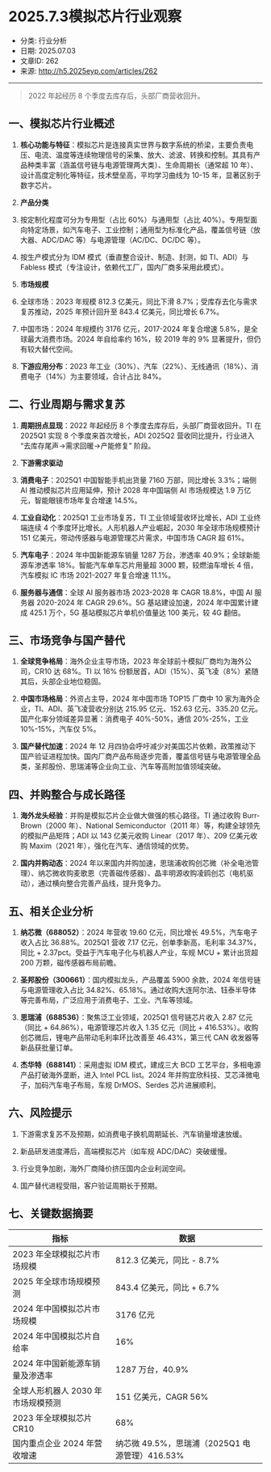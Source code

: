 # 2025.7.3模拟芯片行业观察

- 分类: 行业分析
- 日期: 2025.07.03
- 文章ID: 262
- 来源: http://h5.2025eyp.com/articles/262

---

> 2022 年起经历 8 个季度去库存后，头部厂商营收回升。

## **一、模拟芯片行业概述**

1. **核心功能与特征**：模拟芯片是连接真实世界与数字系统的桥梁，主要负责电压、电流、温度等连续物理信号的采集、放大、滤波、转换和控制。其具有产品种类丰富（涵盖信号链与电源管理两大类）、生命周期长（通常超 10 年）、设计高度定制化等特征，技术壁垒高，平均学习曲线为 10-15 年，显著区别于数字芯片。

2. **产品分类**

1. 按定制化程度可分为专用型（占比 60%）与通用型（占比 40%）。专用型面向特定场景，如汽车电子、工业控制；通用型为标准化产品，覆盖信号链（放大器、ADC/DAC 等）与电源管理（AC/DC、DC/DC 等）。

2. 按生产模式分为 IDM 模式（垂直整合设计、制造、封测，如 TI、ADI）与 Fabless 模式（专注设计，依赖代工厂，国内厂商多采用此模式）。

3. **市场规模**

1. 全球市场：2023 年规模 812.3 亿美元，同比下滑 8.7%；受库存去化与需求复苏推动，2025 年预计回升至 843.4 亿美元，同比增长 6.7%。

2. 中国市场：2024 年规模约 3176 亿元，2017-2024 年复合增速 5.8%，是全球最大消费市场。2024 年自给率约 16%，较 2019 年的 9% 显著提升，但仍有较大替代空间。

4. **下游应用分布**：2023 年工业（30%）、汽车（22%）、无线通讯（18%）、消费电子（14%）为主要领域，合计占比 84%。

## **二、行业周期与需求复苏**

1. **周期拐点显现**：2022 年起经历 8 个季度去库存后，头部厂商营收回升。TI 在 2025Q1 实现 8 个季度来首次增长，ADI 2025Q2 营收同比提升，行业进入 “去库存尾声→需求回暖→产能修复” 阶段。

2. **下游需求驱动**

1. **消费电子**：2025Q1 中国智能手机出货量 7160 万部，同比增长 3.3%；端侧 AI 推动模拟芯片应用延伸，预计 2028 年中国端侧 AI 市场规模达 1.9 万亿元，智能眼镜市场年复合增速 14.5%。

2. **工业自动化**：2025Q1 工业市场复苏，TI 工业领域营收环比增长，ADI 工业终端连续 4 个季度环比增长。人形机器人产业崛起，2030 年全球市场规模预计 151 亿美元，带动传感器与电源管理芯片需求，中国市场 CAGR 超 61%。

3. **汽车电子**：2024 年中国新能源车销量 1287 万台，渗透率 40.9%；全球新能源车渗透率 18%。智能汽车单车芯片用量超 3000 颗，较燃油车增长 4 倍，汽车模拟 IC 市场 2021-2027 年复合增速 11.1%。

4. **服务器与通信**：全球 AI 服务器市场 2023-2028 年 CAGR 18.8%，中国 AI 服务器 2020-2024 年 CAGR 29.6%。5G 基站建设加速，2024 年中国累计建成 425.1 万个，5G 基站模拟芯片单机价值量达 100 美元，较 4G 翻倍。

## **三、市场竞争与国产替代**

1. **全球竞争格局**：海外企业主导市场，2023 年全球前十模拟厂商均为海外公司，CR10 达 68%。TI 以 16% 份额居首，ADI（15%）、英飞凌（8%）紧随其后，头部企业地位稳固。

2. **中国市场格局**：外资占主导，2024 年中国市场 TOP15 厂商中 10 家为海外企业，TI、ADI、英飞凌营收分别达 215.95 亿元、152.63 亿元、335.20 亿元。国产化率分领域差异显著：消费电子 40%-50%，通信 20%-25%，工业 10%-15%，汽车仅 5%。

3. **国产替代加速**：2024 年 12 月四协会呼吁减少对美国芯片依赖，政策推动下国产验证进程加快。国内厂商产品布局逐步完善，覆盖信号链与电源管理全品类，圣邦股份、思瑞浦等企业向工业、汽车等高附加值领域突破。

## **四、并购整合与成长路径**

1. **海外龙头经验**：并购是模拟芯片企业做大做强的核心路径。TI 通过收购 Burr-Brown（2000 年）、National Semiconductor（2011 年）等，构建全球领先的模拟产品矩阵；ADI 以 143 亿美元收购 Linear（2017 年）、209 亿美元收购 Maxim（2021 年），强化在汽车、通信领域的优势。

2. **国内并购动态**：2024 年以来国内并购加速，思瑞浦收购创芯微（补全电池管理）、纳芯微收购麦歌恩（完善磁传感器）、晶丰明源收购凌鸥创芯（电机驱动），通过横向整合完善产品线，提升竞争力。

## **五、相关企业分析**

1. **纳芯微（688052）**：2024 年营收 19.60 亿元，同比增长 49.5%，汽车电子收入占比 36.88%。2025Q1 营收 7.17 亿元，创单季新高，毛利率 34.37%，同比 + 2.37pct。受益于汽车电子化与机器人产业，车规 MCU + 累计出货超 200 万颗，磁传感器布局前瞻。

2. **圣邦股份（300661）**：国内模拟龙头，产品覆盖 5900 余款，2024 年信号链与电源管理收入占比 34.82%、65.18%。通过收购大连阿尔法、钰泰半导体等完善布局，广泛应用于消费电子、工业、汽车等领域。

3. **思瑞浦（688536）**：聚焦泛工业领域，2025Q1 信号链芯片收入 2.87 亿元（同比 + 64.86%），电源管理芯片收入 1.35 亿元（同比 + 416.53%）。收购创芯微后，锂电产品带动毛利率环比改善至 46.43%，第三代 CAN 收发器等新品获批量订单。

4. **杰华特（688141）**：采用虚拟 IDM 模式，建成三大 BCD 工艺平台，多相电源产品打破海外垄断，进入 Intel PCL list。2024 年并购宜欣科技、艾芯泽微电子，加码汽车电子布局，车规 DrMOS、Serdes 芯片进展顺利。

## **六、风险提示**

1. 下游需求复苏不及预期，如消费电子换机周期延长、汽车销量增速放缓。

2. 新品研发进度滞后，高端模拟芯片（如车规 ADC/DAC）突破缓慢。

3. 行业竞争加剧，海外厂商降价挤压国内企业利润空间。

4. 国产替代进程受阻，客户验证周期长于预期。

## **七、关键数据摘要**

| **指标** | **数据** |
| --- | --- |
| 2023 年全球模拟芯片市场规模 | 812.3 亿美元，同比 - 8.7% |
| 2025 年全球市场规模预测 | 843.4 亿美元，同比 + 6.7% |
| 2024 年中国模拟芯片市场规模 | 3176 亿元 |
| 2024 年中国模拟芯片自给率 | 16% |
| 2024 年中国新能源车销量及渗透率 | 1287 万台，40.9% |
| 全球人形机器人 2030 年市场规模预测 | 151 亿美元，CAGR 56% |
| 2023 年全球模拟芯片 CR10 | 68% |
| 国内重点企业 2024 年营收增速 | 纳芯微 49.5%，思瑞浦（2025Q1 电源管理）416.53% |
